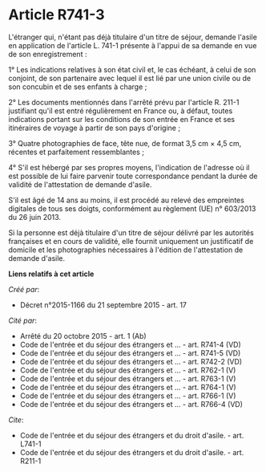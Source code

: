 # Article R741-3

L'étranger qui, n'étant pas déjà titulaire d'un titre de séjour, demande l'asile en application de l'article L. 741-1
présente à l'appui de sa demande en vue de son enregistrement : 

1° Les indications relatives à son état civil et, le cas échéant, à celui de son conjoint, de son partenaire avec lequel il
est lié par une union civile ou de son concubin et de ses enfants à charge ; 

2° Les documents mentionnés dans l'arrêté prévu par l'article R. 211-1 justifiant qu'il est entré régulièrement en France ou,
à défaut, toutes indications portant sur les conditions de son entrée en France et ses itinéraires de voyage à partir de son
pays d'origine ; 

3° Quatre photographies de face, tête nue, de format 3,5 cm × 4,5 cm, récentes et parfaitement ressemblantes ; 

4° S'il est hébergé par ses propres moyens, l'indication de l'adresse où il est possible de lui faire parvenir toute
correspondance pendant la durée de validité de l'attestation de demande d'asile. 

S'il est âgé de 14 ans au moins, il est procédé au relevé des empreintes digitales de tous ses doigts, conformément au
règlement (UE) n° 603/2013 du 26 juin 2013. 

Si la personne est déjà titulaire d'un titre de séjour délivré par les autorités françaises et en cours de validité, elle
fournit uniquement un justificatif de domicile et les photographies nécessaires à l'édition de l'attestation de demande
d'asile.

**Liens relatifs à cet article**

_Créé par_:

  - Décret n°2015-1166 du 21 septembre 2015 - art. 17

_Cité par_:

  - Arrêté du 20 octobre 2015 - art. 1 (Ab)
  - Code de l'entrée et du séjour des étrangers et ... - art. R741-4 (VD)
  - Code de l'entrée et du séjour des étrangers et ... - art. R741-5 (VD)
  - Code de l'entrée et du séjour des étrangers et ... - art. R742-2 (VD)
  - Code de l'entrée et du séjour des étrangers et ... - art. R762-1 (V)
  - Code de l'entrée et du séjour des étrangers et ... - art. R763-1 (V)
  - Code de l'entrée et du séjour des étrangers et ... - art. R764-1 (V)
  - Code de l'entrée et du séjour des étrangers et ... - art. R766-1 (V)
  - Code de l'entrée et du séjour des étrangers et ... - art. R766-4 (VD)

_Cite_:

  - Code de l'entrée et du séjour des étrangers et du droit d'asile. - art. L741-1
  - Code de l'entrée et du séjour des étrangers et du droit d'asile. - art. R211-1
